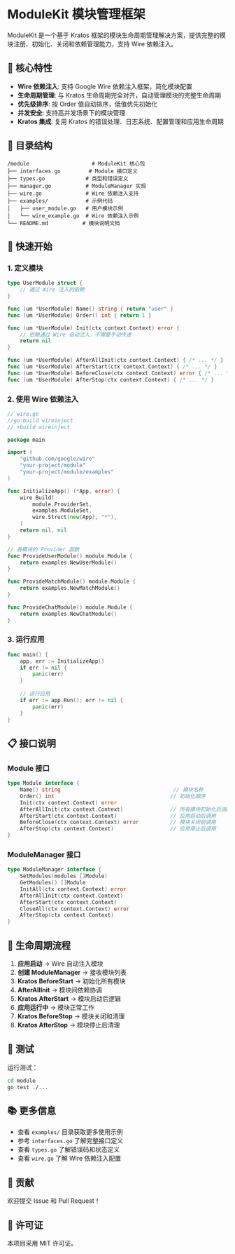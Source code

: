 # ModuleKit 模块管理框架

ModuleKit 是一个基于 Kratos 框架的模块生命周期管理解决方案，提供完整的模块注册、初始化、关闭和依赖管理能力，支持 Wire 依赖注入。

## 🚀 核心特性

- **Wire 依赖注入**: 支持 Google Wire 依赖注入框架，简化模块配置
- **生命周期管理**: 与 Kratos 生命周期完全对齐，自动管理模块的完整生命周期
- **优先级排序**: 按 Order 值自动排序，低值优先初始化
- **并发安全**: 支持高并发场景下的模块管理
- **Kratos 集成**: 复用 Kratos 的错误处理、日志系统、配置管理和应用生命周期

## 📁 目录结构

```
/module                    # ModuleKit 核心包
├── interfaces.go         # Module 接口定义
├── types.go             # 类型和错误定义
├── manager.go           # ModuleManager 实现
├── wire.go              # Wire 依赖注入支持
├── examples/            # 示例代码
│   ├── user_module.go   # 用户模块示例
│   └── wire_example.go  # Wire 依赖注入示例
└── README.md           # 模块说明文档
```

## 🔧 快速开始

### 1. 定义模块

```go
type UserModule struct {
    // 通过 Wire 注入的依赖
}

func (um *UserModule) Name() string { return "user" }
func (um *UserModule) Order() int { return 1 }

func (um *UserModule) Init(ctx context.Context) error {
    // 依赖通过 Wire 自动注入，不需要手动传递
    return nil
}

func (um *UserModule) AfterAllInit(ctx context.Context) { /* ... */ }
func (um *UserModule) AfterStart(ctx context.Context) { /* ... */ }
func (um *UserModule) BeforeClose(ctx context.Context) error { /* ... */ }
func (um *UserModule) AfterStop(ctx context.Context) { /* ... */ }
```

### 2. 使用 Wire 依赖注入

```go
// wire.go
//go:build wireinject
// +build wireinject

package main

import (
    "github.com/google/wire"
    "your-project/module"
    "your-project/module/examples"
)

func InitializeApp() (*App, error) {
    wire.Build(
        module.ProviderSet,
        examples.ModuleSet,
        wire.Struct(new(App), "*"),
    )
    return nil, nil
}

// 各模块的 Provider 函数
func ProvideUserModule() module.Module {
    return examples.NewUserModule()
}

func ProvideMatchModule() module.Module {
    return examples.NewMatchModule()
}

func ProvideChatModule() module.Module {
    return examples.NewChatModule()
}
```

### 3. 运行应用

```go
func main() {
    app, err := InitializeApp()
    if err != nil {
        panic(err)
    }
    
    // 运行应用
    if err := app.Run(); err != nil {
        panic(err)
    }
}
```

## 📋 接口说明

### Module 接口

```go
type Module interface {
    Name() string                                    // 模块名称
    Order() int                                     // 初始化顺序
    Init(ctx context.Context) error
    AfterAllInit(ctx context.Context)               // 所有模块初始化后调用
    AfterStart(ctx context.Context)                 // 应用启动后调用
    BeforeClose(ctx context.Context) error          // 模块关闭前调用
    AfterStop(ctx context.Context)                  // 应用停止后调用
}
```

### ModuleManager 接口

```go
type ModuleManager interface {
    SetModules(modules []Module)
    GetModules() []Module
    InitAll(ctx context.Context) error
    AfterAllInit(ctx context.Context)
    AfterStart(ctx context.Context)
    CloseAll(ctx context.Context) error
    AfterStop(ctx context.Context)
}
```

## 🔄 生命周期流程

1. **应用启动** → Wire 自动注入模块
2. **创建 ModuleManager** → 接收模块列表
3. **Kratos BeforeStart** → 初始化所有模块
4. **AfterAllInit** → 模块间依赖协调
5. **Kratos AfterStart** → 模块启动后逻辑
6. **应用运行中** → 模块正常工作
7. **Kratos BeforeStop** → 模块关闭和清理
8. **Kratos AfterStop** → 模块停止后清理

## 🧪 测试

运行测试：

```bash
cd module
go test ./...
```

## 📚 更多信息

- 查看 `examples/` 目录获取更多使用示例
- 参考 `interfaces.go` 了解完整接口定义
- 查看 `types.go` 了解错误码和状态定义
- 查看 `wire.go` 了解 Wire 依赖注入配置

## 🤝 贡献

欢迎提交 Issue 和 Pull Request！

## 📄 许可证

本项目采用 MIT 许可证。
